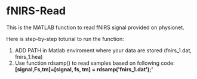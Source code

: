 # fNIRS-Read
This is the MATLAB function to read fNIRS signal provided on physionet.

Here is step-by-step toturial to run the function:

1. ADD PATH in Matlab enviroment where your data are stored (fnirs_1.dat, fnirs_1.hea)
2. Use function rdsamp() to read samples based on following code: **[signal,Fs,tm]=[signal, fs, tm] = rdsamp('fnirs_1.dat');'**

            
         
 
